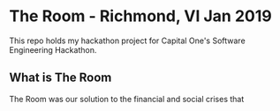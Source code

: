# The Room  - Richmond, VI Jan 2019
This repo holds my hackathon project for Capital One's Software Engineering Hackathon. 

## What is The Room
The Room was our solution to the financial and social crises that 
